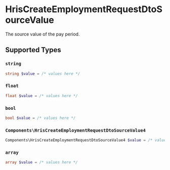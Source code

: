 # HrisCreateEmploymentRequestDtoSourceValue

The source value of the pay period.


## Supported Types

### `string`

```php
string $value = /* values here */
```

### `float`

```php
float $value = /* values here */
```

### `bool`

```php
bool $value = /* values here */
```

### `Components\HrisCreateEmploymentRequestDtoSourceValue4`

```php
Components\HrisCreateEmploymentRequestDtoSourceValue4 $value = /* values here */
```

### `array`

```php
array $value = /* values here */
```


